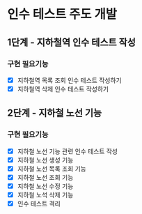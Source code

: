 # 인수 테스트 주도 개발

## 1단계 - 지하철역 인수 테스트 작성
### 구현 필요기능
- [x] 지하철역 목록 조회 인수 테스트 작성하기
- [x] 지하철역 삭제 인수 테스트 작성하기

## 2단계 - 지하철 노선 기능
### 구현 필요기능
- [x] 지하철 노선 기능 관련 인수 테스트 작성
- [x] 지하철 노선 생성 기능
- [x] 지하철 노선 목록 조회 기능
- [x] 지하철 노선 조회 기능
- [x] 지하철 노선 수정 기능
- [x] 지하철 노석 삭제 기능
- [x] 인수 테스트 격리
